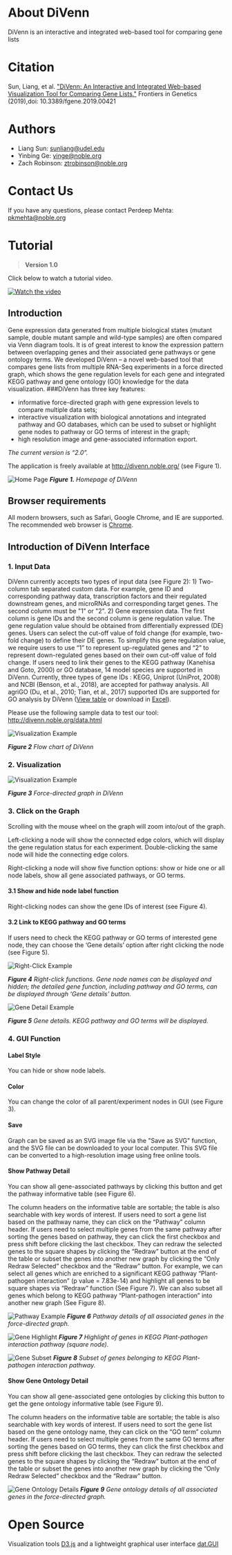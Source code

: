 # About DiVenn
DiVenn is an interactive and integrated web-based tool for comparing gene lists
# Citation
Sun, Liang, et al. 
["DiVenn: An Interactive and Integrated Web-based Visualization Tool for Comparing Gene Lists."](https://www.frontiersin.org/articles/10.3389/fgene.2019.00421/abstract) Frontiers in Genetics (2019),doi: 10.3389/fgene.2019.00421
# Authors
- Liang Sun: sunliang@udel.edu
- Yinbing Ge: yinge@noble.org
- Zach Robinson: ztrobinson@noble.org
# Contact Us
If you have any questions, please contact Perdeep Mehta: pkmehta@noble.org
# Tutorial
> **Version 1.0**

Click below to watch a tutorial video.

[![Watch the video](https://img.youtube.com/vi/A7Ldx24e9UU/0.jpg)](https://youtu.be/A7Ldx24e9UU)

## Introduction
Gene expression data generated from multiple biological states (mutant sample, double mutant sample and wild-type samples) are often compared via Venn diagram tools. It is of great interest to know the expression pattern between overlapping genes and their associated gene pathways or gene ontology terms. We developed DiVenn – a novel web-based tool that compares gene lists from multiple RNA-Seq experiments in a force directed graph, which shows the gene regulation levels for each gene and integrated KEGG pathway and gene ontology (GO) knowledge for the data visualization. 
###DiVenn has three key features: 
* informative force-directed graph with gene expression levels to compare multiple data sets; 
* interactive visualization with biological annotations and integrated pathway and GO databases, which can be used to subset or highlight gene nodes to pathway or GO terms of interest in the graph;
* high resolution image and gene-associated information export.


*The current version is “2.0”.*

The application is freely available at http://divenn.noble.org/  (see Figure 1). 

 
![Home Page](./image/tutorial/homepage.PNG)
 _**Figure 1.** Homepage of DiVenn_


## Browser requirements
All modern browsers, such as Safari, Google Chrome, and IE are supported. The recommended web browser is [Chrome](https://www.google.com/chrome/). 

## Introduction of DiVenn Interface
### 1.   Input Data

DiVenn currently accepts two types of input data (see Figure 2): 1) Two-column tab separated custom data. For example, gene ID and corresponding pathway data, transcription factors and their regulated downstream genes, and microRNAs and corresponding target genes. The second column must be "1" or "2". 2) Gene expression data. The first column is gene IDs and the second column is gene regulation value. The gene regulation value should be obtained from differentially expressed (DE) genes. Users can select the cut-off value of fold change (for example, two-fold change) to define their DE genes. To simplify this gene regulation value, we require users to use “1” to represent up-regulated genes and “2” to represent down-regulated genes based on their own cut-off value of fold change. If users need to link their genes to the KEGG pathway (Kanehisa and Goto, 2000) or GO database, 14 model species are supported in DiVenn. Currently, three types of gene IDs : KEGG, Uniprot (UniProt, 2008) and NCBI (Benson, et al., 2018), are accepted for pathway analysis. All agriGO (Du, et al., 2010; Tian, et al., 2017) supported IDs are supported for GO analysis by DiVenn ([View table](image/tutorial/GO_table.md) or download in [Excel](image/tutorial/GO_version.xlsx)).

Please use the following sample data to test our tool: http://divenn.noble.org/data.html

![Visualization Example](./image/tutorial/flowchart.png)

_**Figure 2** Flow chart of DiVenn_

### 2.   Visualization
![Visualization Example](./image/tutorial/force-directed-graph.PNG)

 _**Figure 3** Force-directed graph in DiVenn_




### 3.	Click on the Graph
Scrolling with the mouse wheel on the graph will zoom into/out of the graph.

Left-clicking a node will show the connected edge colors, which will display the gene regulation status for each experiment. Double-clicking the same node will hide the connecting edge colors.

Right-clicking a node will show five function options: show or hide one or all node labels, show all gene associated pathways, or GO terms.


#### 3.1	Show and hide node label function
Right-clicking nodes can show the gene IDs of interest (see Figure 4).

#### 3.2	Link to KEGG pathway and GO terms
If users need to check the KEGG pathway or GO terms of interested gene node, they can choose the ‘Gene details’ option after right clicking the node (see Figure 5).

 
![Right-Click Example](./image/tutorial/clickGraph.PNG)

_**Figure 4** Right-click functions. Gene node names can be displayed and hidden; the detailed gene function, including pathway and GO terms, can be displayed through ‘Gene details’ button._


![Gene Detail Example](./image/tutorial/geneDetail.PNG)

_**Figure 5** Gene details. KEGG pathway and GO terms will be displayed._

### 4.	GUI Function

#### Label Style
You can hide or show node labels. 

#### Color
You can change the color of all parent/experiment nodes in GUI (see Figure 3).

#### Save
Graph can be saved as an SVG image file via the "Save as SVG" function, and the SVG file can be downloaded to your local computer. This SVG file can be converted to a high-resolution image using free online tools.

#### Show Pathway Detail
You can show all gene-associated pathways by clicking this button and get the pathway informative table (see Figure 6).

The column headers on the informative table are sortable; the table is also searchable with key words of interest. If users need to sort a gene list based on the pathway name, they can click on the “Pathway” column header. If users need to select multiple genes from the same pathway after sorting the genes based on pathway, they can click the first checkbox and press shift before clicking the last checkbox. They can redraw the selected genes to the square shapes by clicking the “Redraw” button at the end of the table or subset the genes into another new graph by clicking the “Only Redraw Selected” checkbox and the “Redraw” button. For example, we can select all genes which are enriched to a significant KEGG pathway “Plant-pathogen interaction” (p value = 7.83e-14) and highlight all genes to be square shapes via “Redraw” function (See Figure 7). We can also subset all genes which belong to KEGG pathway “Plant-pathogen interaction” into another new graph (See Figure 8).
 

 
![Pathway Example](./image/tutorial/pathwayTable.PNG)
_**Figure 6** Pathway details of all associated genes in the force-directed graph._

![Gene Highlight](./image/tutorial/highlight.PNG)
_**Figure 7** Highlight of genes in KEGG Plant-pathogen interaction pathway (square node)._

![Gene Subset](./image/tutorial/subset.PNG)
_**Figure 8** Subset of genes belonging to KEGG Plant-pathogen interaction pathway._

#### Show Gene Ontology Detail
You can show all gene-associated gene ontologies by clicking this button to get the gene ontology informative table (see Figure 9).

The column headers on the informative table are sortable; the table is also searchable with key words of interest. If users need to sort the gene list based on the gene ontology name, they can click on the “GO term” column header. If users need to select multiple genes from the same GO terms after sorting the genes based on GO terms, they can click the first checkbox and press shift before clicking the last checkbox. They can redraw the selected genes to the square shapes by clicking the “Redraw” button at the end of the table or subset the genes into another new graph by clicking the “Only Redraw Selected” checkbox and the “Redraw” button.

![Gene Ontology Details](./image/tutorial/GO_table.PNG)
_**Figure 9** Gene ontology details of all associated genes in the force-directed graph._

# Open Source
Visualization tools [D3.js](https://github.com/d3/d3) and a lightweight graphical user interface 
[dat.GUI](https://github.com/dataarts/dat.gui)

